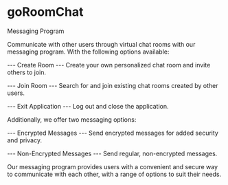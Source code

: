 # goRoomChat

Messaging Program

Communicate with other users through virtual chat rooms with our messaging program. With the following options available:

--- Create Room ---
Create your own personalized chat room and invite others to join.

--- Join Room ---
Search for and join existing chat rooms created by other users.

--- Exit Application ---
Log out and close the application.

Additionally, we offer two messaging options:

--- Encrypted Messages ---
Send encrypted messages for added security and privacy.

--- Non-Encrypted Messages ---
Send regular, non-encrypted messages.

Our messaging program provides users with a convenient and secure way to communicate with each other, with a range of options to suit their needs.

